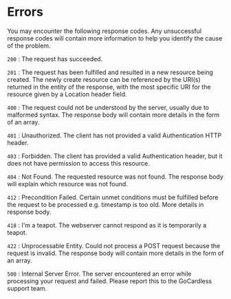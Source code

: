 # Errors

You may encounter the following response codes. Any unsuccessful response codes will contain more information to help you identify the cause of the problem.

`200`
:	The request has succeeded.

`201`
:	The request has been fulfilled and resulted in a new resource being created. The newly create resource can be referenced by the URI(s) returned in the entity of the response, with the most specific URI for the resource given by a Location header field.

`400`
:	The request could not be understood by the server, usually due to malformed syntax. The response body will contain more details in the form of an array.

`401`
:	Unauthorized. The client has not provided a valid Authentication HTTP header.

`403`
:	Forbidden. The client has provided a valid Authentication header, but it does not have permission to access this resource.

`404`
:	Not Found. The requested resource was not found. The response body will explain which resource was not found.

`412`
:	Precondition Failed. Certain unmet conditions must be fulfilled before the request to be processed e.g. timestamp is too old. More details in response body.

`418`
:	I'm a teapot. The webserver cannot respond as it is temporarily a teapot.

`422`
:	Unprocessable Entity. Could not process a POST request because the request is invalid. The response body will contain more details in the form of an array.

`500`
:	Internal Server Error. The server encountered an error while processing your request and failed. Please report this to the GoCardless support team.